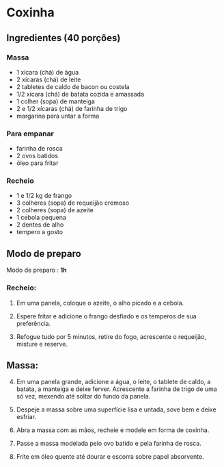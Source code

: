 # Coxinha

## Ingredientes (40 porções)

### Massa

- 1 xícara (chá) de água
- 2 xícaras (chá) de leite
- 2 tabletes de caldo de bacon ou costela
- 1/2 xícara (chá) de batata cozida e amassada
- 1 colher (sopa) de manteiga
- 2 e 1/2 xícaras (chá) de farinha de trigo
- margarina para untar a forma

### Para empanar

- farinha de rosca
- 2 ovos batidos
- óleo para fritar

### Recheio

- 1 e 1/2 kg de frango
- 3 colheres (sopa) de requeijão cremoso
- 2 colheres (sopa) de azeite
- 1 cebola pequena
- 2 dentes de alho
- tempero a gosto

## Modo de preparo

Modo de preparo : **1h**

### Recheio:

1. Em uma panela, coloque o azeite, o alho picado e a cebola.

2. Espere fritar e adicione o frango desfiado e os temperos de sua preferência.

3. Refogue tudo por 5 minutos, retire do fogo, acrescente o requeijão, misture e reserve.

## Massa:

4. Em uma panela grande, adicione a água, o leite, o tablete de caldo, a batata, a manteiga e deixe ferver. Acrescente a farinha de trigo de uma só vez, mexendo até soltar do fundo da panela.

5. Despeje a massa sobre uma superfície lisa e untada, sove bem e deixe esfriar.

6. Abra a massa com as mãos, recheie e modele em forma de coxinha.

7. Passe a massa modelada pelo ovo batido e pela farinha de rosca.

8. Frite em óleo quente até dourar e escorra sobre papel absorvente.
